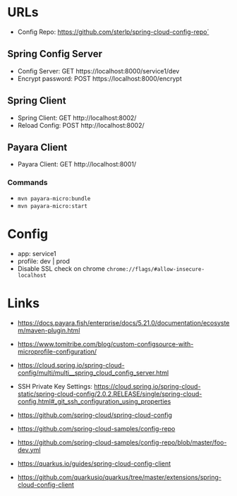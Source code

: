 # URLs

- Config Repo: https://github.com/sterlp/spring-cloud-config-repo´

## Spring Config Server
- Config Server: GET https://localhost:8000/service1/dev
- Encrypt password: POST https://localhost:8000/encrypt

## Spring Client
- Spring Client: GET http://localhost:8002/
- Reload Config: POST http://localhost:8002/

## Payara Client

- Payara Client: GET http://localhost:8001/

### Commands

- `mvn payara-micro:bundle`
- `mvn payara-micro:start`

# Config

- app: service1
- profile: dev | prod
- Disable SSL check on chrome `chrome://flags/#allow-insecure-localhost`




# Links

- https://docs.payara.fish/enterprise/docs/5.21.0/documentation/ecosystem/maven-plugin.html
- https://www.tomitribe.com/blog/custom-configsource-with-microprofile-configuration/
- https://cloud.spring.io/spring-cloud-config/multi/multi__spring_cloud_config_server.html
- SSH Private Key Settings: https://cloud.spring.io/spring-cloud-static/spring-cloud-config/2.0.2.RELEASE/single/spring-cloud-config.html#_git_ssh_configuration_using_properties
- https://github.com/spring-cloud/spring-cloud-config
- https://github.com/spring-cloud-samples/config-repo
- https://github.com/spring-cloud-samples/config-repo/blob/master/foo-dev.yml

- https://quarkus.io/guides/spring-cloud-config-client
- https://github.com/quarkusio/quarkus/tree/master/extensions/spring-cloud-config-client